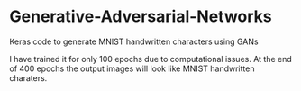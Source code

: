 # Generative-Adversarial-Networks
Keras code to generate MNIST handwritten characters using GANs

I have trained it for only 100 epochs due to computational issues. At the end of 400 epochs the output images will look like MNIST handwritten charaters.
